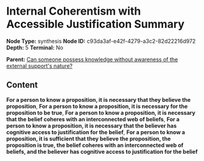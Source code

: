 # Internal Coherentism with Accessible Justification Summary

**Node Type:** synthesis
**Node ID:** c93da3af-e42f-4279-a3c2-82d22216d972
**Depth:** 5
**Terminal:** No

**Parent:** [Can someone possess knowledge without awareness of the external support's nature?](can-someone-possess-knowledge-without-awareness-of-the-external-supports-nature-antithesis-9c531448-a4ad-49be-8807-b3616b4fe264.md)

## Content

**For a person to know a proposition, it is necessary that they believe the proposition**, **For a person to know a proposition, it is necessary for the proposition to be true**, **For a person to know a proposition, it is necessary that the belief coheres with an interconnected web of beliefs**, **For a person to know a proposition, it is necessary that the believer has cognitive access to justification for the belief**, **For a person to know a proposition, it is sufficient that they believe the proposition, the proposition is true, the belief coheres with an interconnected web of beliefs, and the believer has cognitive access to justification for the belief**
